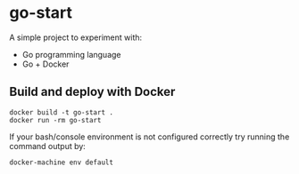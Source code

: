 # go-start
A simple project to experiment with:
 - Go programming language
 - Go + Docker

## Build and deploy with Docker
```
docker build -t go-start .
docker run -rm go-start
```

If your bash/console environment is not configured correctly try running the command output by:
```
docker-machine env default
```


